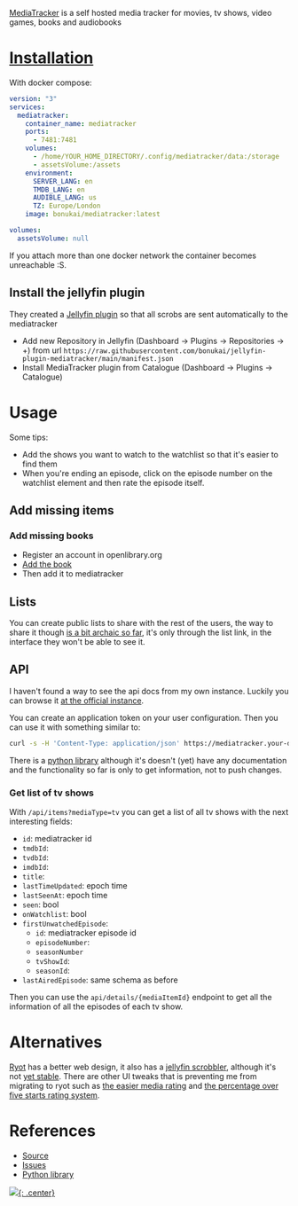 [MediaTracker](https://github.com/bonukai/MediaTracker) is a self hosted media tracker for movies, tv shows, video games, books and audiobooks 

# [Installation](https://github.com/bonukai/MediaTracker#installation)

With docker compose:

```yaml
version: "3"
services:
  mediatracker:
    container_name: mediatracker
    ports:
      - 7481:7481
    volumes:
      - /home/YOUR_HOME_DIRECTORY/.config/mediatracker/data:/storage
      - assetsVolume:/assets
    environment:
      SERVER_LANG: en
      TMDB_LANG: en
      AUDIBLE_LANG: us
      TZ: Europe/London
    image: bonukai/mediatracker:latest

volumes:
  assetsVolume: null
```

If you attach more than one docker network the container becomes unreachable :S.

## Install the jellyfin plugin

They created a [Jellyfin plugin](https://github.com/bonukai/jellyfin-plugin-mediatracker) so that all scrobs are sent automatically to the mediatracker

- Add new Repository in Jellyfin (Dashboard -> Plugins -> Repositories -> +) from url `https://raw.githubusercontent.com/bonukai/jellyfin-plugin-mediatracker/main/manifest.json`
- Install MediaTracker plugin from Catalogue (Dashboard -> Plugins -> Catalogue)

# Usage

Some tips:

- Add the shows you want to watch to the watchlist so that it's easier to find them
- When you're ending an episode, click on the episode number on the watchlist element and then rate the episode itself.

## Add missing items
### Add missing books

- Register an account in openlibrary.org 
- [Add the book](https://openlibrary.org/books/add)
- Then add it to mediatracker

## Lists

You can create public lists to share with the rest of the users, the way to share it though [is a bit archaic so far](https://github.com/bonukai/MediaTracker/issues/527), it's only through the list link, in the interface they won't be able to see it.

## API

I haven't found a way to see the api docs from my own instance. Luckily you can browse it [at the official instance](https://bonukai.github.io/MediaTracker/).

You can create an application token on your user configuration. Then you can use it with something similar to:

```bash
curl -s -H 'Content-Type: application/json' https://mediatracker.your-domain.org/api/logs\?token\=your-token | jq
```

There is a [python library](https://github.com/jonkristian/pymediatracker) although it's doesn't (yet) have any documentation and the functionality so far is only to get information, not to push changes.

### Get list of tv shows

With `/api/items?mediaType=tv` you can get a list of all tv shows with the next interesting fields:

- `id`: mediatracker id
- `tmdbId`:
- `tvdbId`:
- `imdbId`:
- `title`: 
- `lastTimeUpdated`: epoch time
- `lastSeenAt`: epoch time
- `seen`: bool
- `onWatchlist`: bool
- `firstUnwatchedEpisode`:
  - `id`: mediatracker episode id
  - `episodeNumber`:
  - `seasonNumber`
  - `tvShowId`:
  - `seasonId`:
- `lastAiredEpisode`: same schema as before

Then you can use the `api/details/{mediaItemId}` endpoint to get all the information of all the episodes of each tv show.

# Alternatives

[Ryot](https://github.com/IgnisDa/ryot) has a better web design, it also has a [jellyfin scrobbler](https://github.com/IgnisDa/ryot/pull/195), although it's not [yet stable](https://github.com/IgnisDa/ryot/issues/187). There are other UI tweaks that is preventing me from migrating to ryot such as [the easier media rating](https://github.com/IgnisDa/ryot/issues/284) and [the percentage over five starts rating system](https://github.com/IgnisDa/ryot/issues/283).

# References
- [Source](https://github.com/bonukai/MediaTracker)
- [Issues](https://github.com/bonukai/MediaTracker/issues)
- [Python library](https://github.com/jonkristian/pymediatracker)

[![](not-by-ai.svg){: .center}](https://notbyai.fyi)
